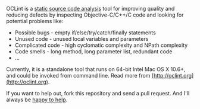 OCLint is a [static source code analysis](http://en.wikipedia.org/wiki/Static_program_analysis) tool for improving quality and reducing defects by inspecting Objective-C/C++/C code and looking for potential problems like:

* Possible bugs - empty if/else/try/catch/finally statements
* Unused code - unused local variables and parameters
* Complicated code - high cyclomatic complexity and NPath complexity
* Code smells - long method, long parameter list, redundant code
* ...

Currently, it is a standalone tool that runs on 64-bit Intel Mac OS X 10.6+, and could be invoked from command line. Read more from [http://oclint.org](http://oclint.org).

If you want to help out, fork this repository and send a pull request. And I'll always be [happy to help](http://www.longyiqi.com/contact).
